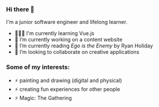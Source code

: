 ### Hi there 👋
I'm a junior software engineer and lifelong learner.
- 👨🏼‍💻 I'm currently learning Vue.js
- 🔭 I’m currently working on a content website
- 🌱 I’m currently reading *Ego is the Enemy* by Ryan Holiday
- 👯 I’m looking to collaborate on creative applications

### Some of my interests:
- ⚡ painting and drawing (digital and physical)
- ⚡ creating fun experiences for other people
- ⚡ Magic: The Gathering

<!--
**cwest9400/cwest9400** is a ✨ _special_ ✨ repository because its `README.md` (this file) appears on your GitHub profile.

Here are some ideas to get you started:

- 🔭 I’m currently working on ...
- 🌱 I’m currently learning ...
- 👯 I’m looking to collaborate on ...
- 🤔 I’m looking for help with ...
- 💬 Ask me about ...
- 📫 How to reach me: ...
- 😄 Pronouns: ...
- ⚡ Fun fact: ...
-->
